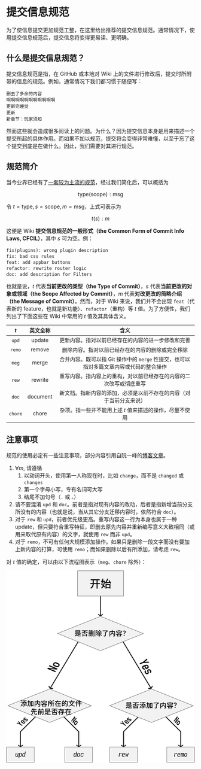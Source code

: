 # 提交信息规范

为了使信息提交更加规范工整，在这里给出推荐的提交信息规范。通常情况下，使用提交信息规范后，提交信息将变得更易读、更明确。

## 什么是提交信息规范？

提交信息规范是指，在 GitHub 或本地对 Wiki 上的文件进行修改后，提交时所附带的信息的规范。例如，通常情况下我们都习惯于随便写：

```
删去了多余的内容
啊啊啊啊啊啊啊啊啊啊啊
更新完睡觉
更新
新章节：玩家须知
```

然而这些就会造成很多阅读上的问题。为什么？因为提交信息本身是用来描述一个提交所起的具体作用。而如果不加以规范，提交将会变得非常难懂，以至于忘了这个提交到底是在做什么。因此，我们需要对其进行规范。

## 规范简介

当今业界已经有了[一套较为主流的规范](https://www.ruanyifeng.com/blog/2016/01/commit_message_change_log.html)，经过我们简化后，可以概括为

$$\mathrm{type(scope): msg}$$

令 $t=\mathrm{type}, s=\mathrm{scope}, m=\mathrm{msg}$，上式可表示为

$$t(s):m$$

这便是 Wiki **提交信息规范的一般形式（the Common Form of Commit Info Laws, CFCIL）**，其中 $s$ 可为空。例：

```
fix(plugins): wrong plugin description
fix: bad css rules
feat: add appbar buttons
refactor: rewrite router logic
doc: add description for Filters
```

也就是说，$t$ 代表**当前更改的类型（the Type of Commit）**，$s$ 代表**当前更改的对象或领域（the Scope Affected by Commit）**，$m$ 代表**对改更改的简略介绍（the Message of Commit）**。然而，对于 Wiki 来说，我们并不会出现 `feat`（代表新的 feature，也就是新功能）、`refactor`（重构）等 $t$ 值。为了方便性，我们列出了下面这些在 Wiki 中常用的 $t$ 值及其具体含义。

|$t$|英文全称|含义|
|:-:|:-:|:-:|
|`upd`|update|更新内容。指对以前已经存在的内容的进一步修改和完善|
|`remo`|remove|删除内容。指对以前已经存在的内容的删除或完全移除|
|`meg`|merge|合并内容。既可以指 Git 操作中的 `merge` 性提交，也可以指对多篇文章内容或代码的整合操作|
|`rew`|rewrite|重写内容。指内容上的重构，对以前已经存在的内容的二次改写或彻底重写|
|`doc`|document|新文档。指新内容的添加，必须是以前不存在的内容（对于当前分支来说）|
|`chore`|chore|杂项。指一些并不能用上述 $t$ 值来描述的操作，尽量不使用|

## 注意事项

规范的使用必定有一些注意事项，部分内容引用自阮一峰的[博客文章](https://www.ruanyifeng.com/blog/2016/01/commit_message_change_log.html)。

1. $\forall m,$ 请遵循
    1. 以动词开头，使用第一人称现在时，比如 `change`，而不是 `changed` 或 `changes`
    2. 第一个字母小写，专有名词可大写
    3. 结尾不加句号（`.` 或 `。`）
2. 请不要混淆 `upd` 和 `doc`。前者是指对现有内容的改动，后者是指新增当前分支所没有的内容（也就是说，当从其它分支迁移内容时，依然符合 `doc`）。
3. 对于 `rew` 和 `upd`，前者优先级更高。重写内容这一行为本身也属于一种 update，但只要符合重写特征，即删去原先内容并重新编写意义大致相同（或用来取代原有内容）的文字，就使用 `rew` 而非 `upd`。
4. 对于 `remo`，不可有任何大规模添加操作。如果只是删除一段文字而没有要加上新内容的打算，可使用 `remo`；而如果删除以后有所添加，请考虑 `rew`。

对 $t$ 值的确定，可以由以下流程图表示（`meg`、`chore` 除外）：

![commit-type-flowchart.png](/assets/illustrations/commit-type-flowchart.png)